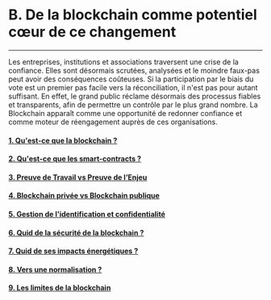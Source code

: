 # B. De la blockchain comme potentiel cœur de ce changement
---

Les entreprises, institutions et associations traversent une crise de la confiance. Elles sont désormais scrutées, analysées et le moindre faux-pas peut avoir des conséquences coûteuses. 
Si la participation par le biais du vote est un premier pas facile vers la réconciliation, il n'est pas pour autant suffisant. 
En effet, le grand public réclame désormais des processus fiables et transparents, afin de permettre un contrôle par le plus grand nombre. 
La Blockchain apparaît comme une opportunité de redonner confiance et comme moteur de réengagement auprès de ces organisations. 

#### [1. Qu'est-ce que la blockchain ?](../../parts/blockchain_potential_change/blockchain_en_details.md)
#### [2. Qu'est-ce que les smart-contracts ?](../parts/blockchain_potential_change/smart_contract.md)
#### [3. Preuve de Travail vs Preuve de l’Enjeu](../parts/blockchain_potential_change/preuve_travail_preuve_enjeu.md)
#### [4. Blockchain privée vs Blockchain publique](../parts/blockchain_potential_change/private_vs_public.md)
#### [5. Gestion de l'identification et confidentialité](../parts/blockchain_potential_change/identity_and_confidentiality.md)
#### [6. Quid de la sécurité de la blockchain ?](../parts/blockchain_potential_change/blockchain_securite.md)
#### [7. Quid de ses impacts énergétiques ?](../parts/blockchain_potential_change/impact_energetique.md)
#### [8. Vers une normalisation ?](../parts/blockchain_potential_change/blockchain_normalisation.md)
#### [9. Les limites de la blockchain](../parts/blockchain_potential_change/blockchain_limite.md)
